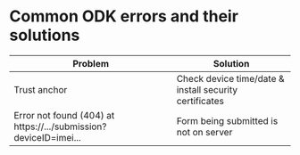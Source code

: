 # Common ODK errors and their solutions

|Problem|Solution|
|-------|--------|
|Trust anchor|Check device time/date & install security certificates|
|Error not found (404) at https://.../submission?deviceID=imei...|Form being submitted is not on server|



